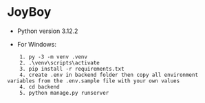 # JoyBoy
* Python version 3.12.2

* For Windows:

```
    1. py -3 -m venv .venv
    2. .\venv\scripts\activate
    3. pip install -r requirements.txt
    4. create .env in backend folder then copy all environment variables from the .env.sample file with your own values
    4. cd backend
    5. python manage.py runserver
    
```


